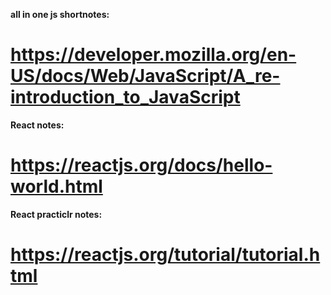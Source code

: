 
**all in one js shortnotes:**

https://developer.mozilla.org/en-US/docs/Web/JavaScript/A_re-introduction_to_JavaScript
======================================================================================


**React notes:**

https://reactjs.org/docs/hello-world.html
======================================================================================


**React practiclr notes:**

https://reactjs.org/tutorial/tutorial.html
======================================================================================

